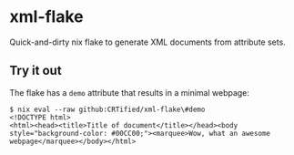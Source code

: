 # xml-flake

Quick-and-dirty nix flake to generate XML documents from attribute sets.

## Try it out

The flake has a `demo` attribute that results in a minimal webpage:
```
$ nix eval --raw github:CRTified/xml-flake\#demo
<!DOCTYPE html>
<html><head><title>Title of document</title></head><body style="background-color: #00CC00;"><marquee>Wow, what an awesome webpage</marquee></body></html>
```
